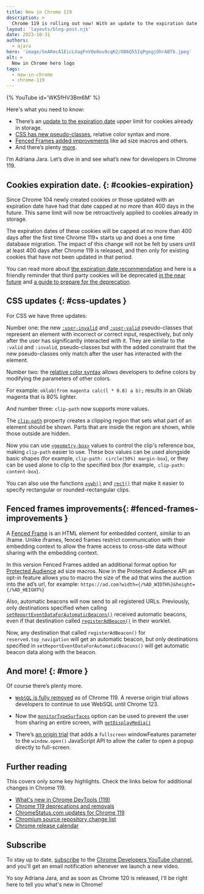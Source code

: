 ```yaml
---
title: New in Chrome 119
description: >
  Chrome 119 is rolling out now! With an update to the expiration date upper limit  for cookies already in storage. CSS has new pseudo classes, relative color syntax, Fenced Frames improvements like ad size macros, and there’s plenty more.
layout: 'layouts/blog-post.njk'
date: 2023-10-31
authors:
  - ajara
hero: 'image/SeARmcA1EicLXagFnVOe0ou9cqK2/O86Q55IqPgegjOhrABT6.jpeg'
alt: >
  New in Chrome hero logo
tags:
  - new-in-chrome
  - chrome-119
---
```


{% YouTube id='WK5fHV3Bm6M' %}

Here's what you need to know:

* There’s an [update to the expiration date](#cookies-expiration) upper limit  for cookies already in storage.
*  [CSS has new pseudo-classes](#css-updates), relative color syntax and more.
*  [Fenced Frames added improvements](#fenced-frames-improvements) like ad size macros and others.
*  And there’s plenty [more](#more).

I’m Adriana Jara. Let’s dive in and see what’s new for developers in Chrome 119.

## Cookies expiration date. {: #cookies-expiration}

Since Chrome 104 newly created cookies or those updated with an expiration date have had that date capped at no more than 400 days in the future. This same limit will now be retroactively applied to cookies already in storage.

The expiration dates of these cookies will be capped at no more than 400 days after the first time Chrome 119+ starts up and does a one time database migration. The impact of this change will not be felt by users until at least 400 days after Chrome 119 is released, and then only for existing cookies that have not been updated in that period.

You can read more about [the expiration date recommendation](https://httpwg.org/http-extensions/draft-ietf-httpbis-rfc6265bis.html#name-the-expires-attribute) and here is a friendly reminder that third party cookies will be deprecated [in the near future](https://privacysandbox.com/news/the-next-stages-of-privacy-sandbox-general-availability) and [a guide to prepare for the deprecation](/docs/privacy-sandbox/third-party-cookie-phase-out).

## CSS updates {: #css-updates }

For CSS we have three updates:

Number one: the new [`:user-invalid`](https://developer.mozilla.org/docs/Web/CSS/:user-invalid) and [`:user-valid`](https://developer.mozilla.org/docs/Web/CSS/:user-valid) pseudo-classes that represent an element with incorrect or correct input, respectively, but only after the user has significantly interacted with it. They are similar to the `:valid` and `:invalid`, pseudo-classes but with the added constraint that the new pseudo-classes only match after the user has interacted with the element.

Number two: the [relative color syntax](/blog/css-relative-color-syntax/) allows developers to define colors by modifying the parameters of other colors.

For example: `oklab(from magenta calc(l * 0.8) a b);` results in an Oklab magenta that is 80% lighter.

And number three: `clip-path` now supports more values.

The [`clip-path`](https://developer.mozilla.org/docs/Web/CSS/clip-path) property creates a clipping region that sets what part of an element should be shown. Parts that are inside the region are shown, while those outside are hidden.

Now you can use [`<geometry-box>`](https://developer.mozilla.org/docs/Web/CSS/clip-path#geometry-box) values to control the clip's reference box, making `clip-path` easier to use. These box values can be used alongside basic shapes (for example, `clip-path: circle(50%) margin-box`), or they can be used alone to clip to the specified box (for example,` clip-path: content-box`).

You can also use the functions [`xywh()`](https://developer.mozilla.org/docs/Web/CSS/basic-shape/xywh) and [`rect()`](https://developer.mozilla.org/docs/Web/CSS/basic-shape/rect) that make it easier to specify rectangular or rounded-rectangular clips.


## Fenced frames improvements{: #fenced-frames-improvements }

A [Fenced Frame](/docs/privacy-sandbox/fenced-frame/) is an HTML element for embedded content, similar to an iframe. Unlike iframes, fenced frames restrict communication with their embedding context to allow the frame access to cross-site data without sharing with the embedding context.

In this version Fenced Frames added an additional format option for [Protected Audience](/docs/privacy-sandbox/protected-audience) ad size macros. Now in the Protected Audience API an opt-in feature allows you to macro the size of the ad that wins the auction into the ad’s url, for example:
`https://ad.com?width={/%AD_WIDTH%}&height={/%AD_HEIGHT%}`

Also, automatic beacons will now send to all registered URLs. Previously, only destinations specified when calling [`setReportEventDataForAutomaticBeacons()`](https://github.com/WICG/turtledove/blob/main/Fenced_Frames_Ads_Reporting.md#api-to-populate-event-data-for-reservedtop_navigation) received automatic beacons, even if that destination called [`registerAdBeacon()`](https://github.com/WICG/turtledove/blob/main/Fenced_Frames_Ads_Reporting.md#registeradbeacon) in their worklet.

Now, any destination that called `registerAdBeacon()` for `reserved.top_navigation` will get an automatic beacon, but only destinations specified in `setReportEventDataForAutomaticBeacons()` will get automatic beacon data along with the beacon.

## And more! {: #more }

Of course there’s plenty more.

* [`WebSQL` is fully removed](/blog/deprecating-web-sql/) as of Chrome 119. A reverse origin trial allows developers to continue to use WebSQL until Chrome 123.

* Now the [`monitorTypeSurfaces`](/docs/web-platform/screen-sharing-controls/#monitorTypeSurfaces) option can be used to prevent the user from sharing an entire screen, with [`getDisplayMedia()`](https://developer.mozilla.org/docs/Web/API/MediaDevices/getDisplayMedia)

* There’s [an origin trial](/origintrials/#/view_trial/106960491150049281) that adds a `fullscreen` windowFeatures parameter to the `window.open()` JavaScript API to allow the caller to open a popup directly to full-screen.

## Further reading

This covers only some key highlights. Check the links below for
additional changes in Chrome 119.

* [What's new in Chrome DevTools (119)](/blog/new-in-devtools-119/)
* [Chrome 119 deprecations and removals](/blog/deps-rems-119/)
* [ChromeStatus.com updates for Chrome 119](https://chromestatus.com/features#milestone%3D119)
* [Chromium source repository change list](https://chromium.googlesource.com/chromium/src/+log/118.0.5993.116..119.0.6045.63)
* [Chrome release calendar](https://chromiumdash.appspot.com/schedule)

## Subscribe

To stay up to date, [subscribe](https://goo.gl/6FP1a5) to the
[Chrome Developers YouTube channel](https://www.youtube.com/user/ChromeDevelopers/),
and you'll get an email notification whenever we launch a new video.

Yo soy Adriana Jara, and as soon as Chrome 120 is released, I'll be right here to
tell you what's new in Chrome!